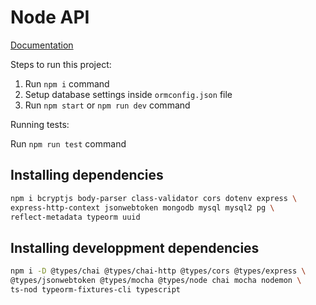 # Node API

[Documentation](docs/README.md)

Steps to run this project:

1. Run `npm i` command
2. Setup database settings inside `ormconfig.json` file
3. Run `npm start` or `npm run dev` command

Running tests:

Run `npm run test` command

## Installing dependencies

``` sh
npm i bcryptjs body-parser class-validator cors dotenv express \
express-http-context jsonwebtoken mongodb mysql mysql2 pg \
reflect-metadata typeorm uuid
```

## Installing developpment dependencies

``` sh
npm i -D @types/chai @types/chai-http @types/cors @types/express \
@types/jsonwebtoken @types/mocha @types/node chai mocha nodemon \
ts-nod typeorm-fixtures-cli typescript
```

